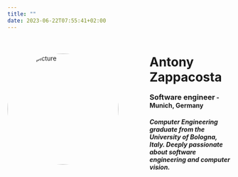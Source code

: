 ```yaml
---
title: ""
date: 2023-06-22T07:55:41+02:00
---
```



<div style="display: flex; align-items: center; margin-top: 0;">

<!-- Set up a circular image with a border radius of 50% -->
<img src="/images/Antony.jpg" alt="Profile picture" style="border-radius: 50%; height: 250px; width: 250px; margin-right: 70px;">

<div> <h1>Antony Zappacosta</h1>
<h3 style="display: inline;">Software engineer</h3><h4 style="display: inline;"> - Munich, Germany</h4>
<h5 style="margin-top: 20px;">Computer Engineering graduate from the University of Bologna, Italy. Deeply passionate about software engineering and computer vision.</h5>
</div>
</div>